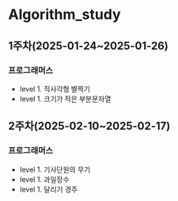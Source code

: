 # Algorithm_study

## 1주차(2025-01-24~2025-01-26)
### 프로그래머스
- level 1. 직사각형 별찍기
- level 1. 크기가 작은 부분문자열

## 2주차(2025-02-10~2025-02-17)
### 프로그래머스
- level 1. 기사단원의 무기
- level 1. 과일장수
- level 1. 달리기 경주
